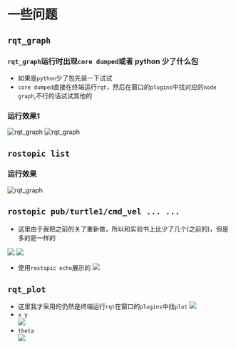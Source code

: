 # 一些问题
## `rqt_graph`
### `rqt_graph`运行时出现`core dumped`或者 python 少了什么包
- 如果是`python`少了包先装一下试试
- `core dumped`直接在终端运行`rqt`，然后在窗口的`plugins`中找对应的`node graph`,不行的话试试其他的
### 运行效果1
![rqt_graph](./resource/1.png)
![rqt_graph](./resource/2.png)

## `rostopic list`
### 运行效果
![rqt_graph](./resource/3.png)

## `rostopic pub/turtle1/cmd_vel ... ...`
- 这里由于我把之前的关了重新做，所以和实验书上比少了几个(之前的)，但是多的是一样的  

![](./resource/4.png)
![](./resource/5.png)
- 使用`rostopic echo`展示的
![](./resource/6.png)

## `rqt_plot`
- 这里我才采用的仍然是终端运行`rqt`在窗口的`plugins`中找`plot`
![](./resource/7.png)
- `x y`  
![](./resource/9.png)
- `theta`      
![](./resource/8.png)